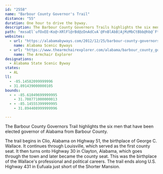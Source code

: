 ```yaml
---
id: "2558"
name: "Barbour County Governor's Trail"
distance: "55"
duration: One hour to drive the byway.
description: The Barbour County Governors Trails highlights the six men that have been elected governor of Alabama from Barbour County.
path: "mxsaEl`ufOxEE~Ko@~XRlFl@rBd@zDnAdCvA`@FnBlAbB|AjMzMbCtBbb@hb@`FtEdDfD`@r@rErE`_@h\\nD~BhFzB~HpAfG`@~@d@ZlA`Aj_ASlFiAxHy@bDs`@lmAmCvJgB`IgF~W}C`MoGnP]fAaR~d@oGvPwPpb@eB~Ey@~CiAnGg@fFkC~j@ObJ?dEHxDtCz^RxKMtJc@lHiDd]eKr`AyA~JaAlE}AxF}_@bjAyIhX{FfOwYzn@iArCoAhEs@pDw@tGQzF?hCNhEbCp[bAfJ`BnGxA|DbD`G|Vx]rClE|AxC`BxDzAfF|@zDj@rD`@~DrCjt@l@`Ih@pCdAfDtJnSpArDh@~Bn@fFtD`m@hAxHr@zCbAlDxBhFzCdFzBtClDjDl[zVjBhAvCjDxBtEzA~G~CbRr]|xBdApKfAzHpAhNpKxaAZ~FA|FYdF_ArHgHrf@{@hHqIv|@cG~p@q@vEWbAuAnAyBbAyGxCuBd@eAFmACoLcBwBOyD?aBNoC`@wLzDeEbBu@t@a@v@SlASlISf^N|f@Yr@?ZFVzH?~AJl@Xb@`@X~@rBzL|Ird@b@rCl@rGl@lEh@dCx@xBjEzIdBnCt@v@jMxIvGbFhFjF`BtApBjAxBj@xId@vBf@nAj@vAfAnm@~w@}@vAOr@?xAw@bLEnBVjMIvf@\\lC`@rAfInNrAdBhWjWtA~@bMxDfCtAbBdCnLnVdBxB~BlA~MxEhDd@rB?lAKrGwAhAApXr@PK`@y@`FxCxh@|l@k@nADf@dEnMdAfCp@dApElDpAxAfHxKjG|DpBpBnAfCf@rBb@|DfAjO^dCd@zAp@lAz@hA|@n@xI|CjCnB\\HzBWjB|TbCv]^fDpBtIz@|ChC|FzBjDlB~A|A`A`DvAhDbA`H~@~e@dCnBD~Yy@dAF|Ab@j_@bTjA^~HhEjAx@|GlDhJvFh@rAT~AFpJNvBr@rBb@r@xB~B|LhLrDxDbBnCzFpK`BfBfWtM~FrDvBfBza@jb@pCfClLzLtAdB|IzIzAlBxBdEpA`FhCxWZrBlAdEx@|A`AnApYb\\zD`DrDxBbc@lR`CrAbRjMnB|@|NxDjAFhBMlL_GzOgE|CwApFuCnBs@tAMtA?`[`F`SnDpAb@jBlA|BfC|HlKlFzEfBrAdAd@lOnErFnB?B"
websites:
  - url: "https://alabamabyways.com/2012/12/25/barbour-county-governors-trail-2/"
    name: Alabama Scenic Byways
  - url: "https://www.thearmchairexplorer.com/alabama/barbour_county_governors_trail.php"
    name: The Armchair Explorer
designations:
  - Alabama State Scenic Byway
states:
  - AL
ll:
  - -85.14582099999996
  - 31.891439000000105
bounds:
  - - -85.61049699999995
    - 31.708771000000013
  - - -85.14555399999995
    - 31.894408999999996

---
```


The Barbour County Governors Trail highlights the six men that have been elected governor of Alabama from Barbour County.

The trail begins in Clio, Alabama on Highway 51, the birthplace of George C. Wallace. It continues through Louisville, which served as the first county seat. It then turns onto Highway 30 in Clayton, Alabama, which goes through the town and later became the county seat. This was the birthplace of the Wallace's professional and political careers. The trail ends along U.S. Highway 431 in Eufuala just short of the Shorter Mansion.
